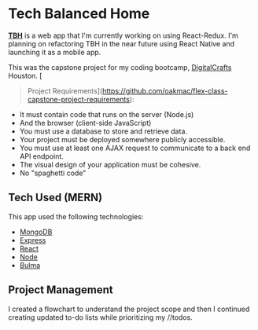# Tech Balanced Home

[__TBH__](http://www.techbalancedhome.com) is a web app that I'm currently working on using React-Redux. I'm planning on refactoring TBH in the near future using React Native and launching it as a mobile app.  

This was the capstone project for my coding bootcamp, [DigitalCrafts](https://www.digitalcrafts.com/) Houston. [

> Project Requirements](https://github.com/oakmac/flex-class-capstone-project-requirements):
* It must contain code that runs on the server (Node.js)
* And the browser (client-side JavaScript)
* You must use a database to store and retrieve data.
* Your project must be deployed somewhere publicly accessible.
* You must use at least one AJAX request to communicate to a back end API endpoint.
* The visual design of your application must be cohesive.
* No "spaghetti code"

## Tech Used (MERN)
This app used the following technologies:
* [MongoDB](https://www.mongodb.com)
* [Express](https://expressjs.com)
* [React](https://reactjs.org)
* [Node](https://nodejs.org/en)
* [Bulma](https://bulma.io)

## Project Management
I created a flowchart to understand the project scope and then I continued creating updated to-do lists while prioritizing my //todos. 





